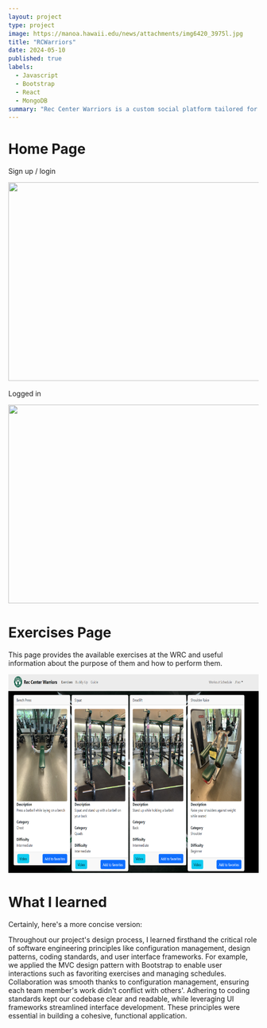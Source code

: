 ```yaml
---
layout: project
type: project
image: https://manoa.hawaii.edu/news/attachments/img6420_3975l.jpg
title: "RCWarriors"
date: 2024-05-10
published: true
labels:
  - Javascript
  - Bootstrap
  - React
  - MongoDB
summary: "Rec Center Warriors is a custom social platform tailored for the University of Hawaii at Manoa community, connecting both seasoned gym enthusiasts and those just starting their fitness journey. With features like Gym Buddy, users can create profiles, connect with friends, join groups, and share updates related to fitness and wellness. It's a supportive space where members can motivate each other, find workout partners, and engage in discussions about staying healthy."
---
```

# Home Page

Sign up / login 

<img src = "https://syntax-souljahs.github.io/img/landing-page.png" width=600 height=400>

Logged in

<img src ="https://isai-foglesong.github.io/img/LandingSigninPage.png" width=600 height=400>

# Exercises Page

This page provides the available exercises at the WRC and useful information about the purpose of them and how to perform them. 

<img src = "../img/wrc-1.png" width=600 height=400>

# What I learned


Certainly, here's a more concise version:

Throughout our project's design process, I learned firsthand the critical role of software engineering principles like configuration management, design patterns, coding standards, and user interface frameworks. For example, we applied the MVC design pattern with Bootstrap to enable user interactions such as favoriting exercises and managing schedules. Collaboration was smooth thanks to configuration management, ensuring each team member's work didn't conflict with others'. Adhering to coding standards kept our codebase clear and readable, while leveraging UI frameworks streamlined interface development. These principles were essential in building a cohesive, functional application.
